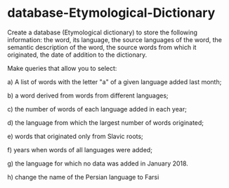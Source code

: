 # database-Etymological-Dictionary
Create a database (Etymological dictionary) to store the following information: the word, its language, the source languages of the word, the semantic description of the word, the source words from which it originated, the date of addition to the dictionary.

Make queries that allow you to select:

a) A list of words with the letter "a" of a given language added last month;

b) a word derived from words from different languages;

c) the number of words of each language added in each year;

d) the language from which the largest number of words originated;

e) words that originated only from Slavic roots;

f) years when words of all languages were added;

g) the language for which no data was added in January 2018.

h) change the name of the Persian language to Farsi
